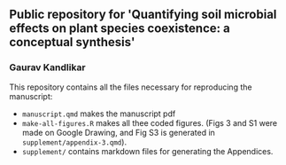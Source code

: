 ## Public repository for 'Quantifying soil microbial effects on plant species coexistence: a conceptual synthesis'
### Gaurav Kandlikar

This repository contains all the files necessary for reproducing the manuscript:

- `manuscript.qmd` makes the manuscript pdf
- `make-all-figures.R` makes all thee coded figures. (Figs 3 and S1 were made on Google Drawing, and Fig S3 is generated in `supplement/appendix-3.qmd`).
- `supplement/` contains markdown files for generating the Appendices.